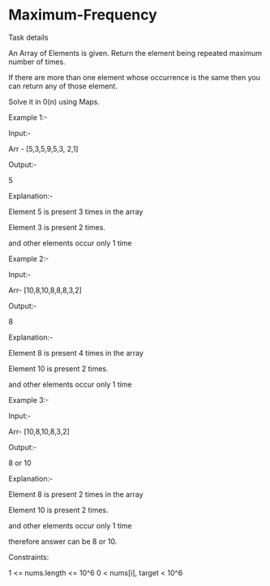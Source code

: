# Maximum-Frequency

Task details

An Array of Elements is given. Return the element being repeated maximum number of times.

If there are more than one element whose occurrence is the same then you can return any of those element.





Solve it in 0(n) using Maps.



Example 1:-

Input:-

Arr - [5,3,5,9,5,3, 2,1]





Output:-

5



Explanation:- 

Element 5 is present 3 times in the array

Element 3 is present 2 times.

and other elements occur only 1 time



Example 2:-

Input:-

Arr- [10,8,10,8,8,8,3,2]





Output:-

8



Explanation:- 

Element 8 is present 4 times in the array

Element 10 is present 2 times.

and other elements occur only 1 time



Example 3:-

Input:-

Arr- [10,8,10,8,3,2]





Output:-

8 or 10



Explanation:- 

Element 8 is present 2 times in the array

Element 10 is present 2 times.

and other elements occur only 1 time

therefore answer can be 8 or 10.





Constraints:

1 <= nums.length <= 10^6
0 < nums[i], target < 10^6
